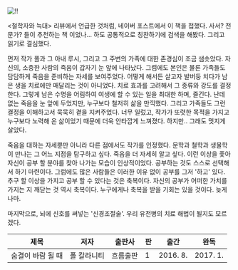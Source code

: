 ![!!](https://img.ridicdn.net/cover/745000075/xxlarge)

<철학자와 늑대> 리뷰에서 언급한 것처럼, 네이버 포스트에서 이 책을 접했다. 사서? 전문가? 들이 추천하는 책 이었나... 하도 공통적으로 칭찬하기에 검색을 해봤다. 그리고 읽기로 결심했다.

먼저 작가 폴과 그 아내 루시, 그리고 그 주변의 가족에 대한 존경심이 조금 샘솟았다. 자신의, 소중한 사람의 죽음이 갑자기 눈 앞에 나타났다. 그럼에도 본인은 물론 가족들도 담담하게 죽음을 준비하는 자세를 보여주었다. 어떻게 해서든 살고자 발버둥 치다가 남은 생을 치료에만 매달리는 것이 아니었다. 치료 효과를 고려해서 그 종류와 강도를 결정한다. 그렇게 남은 수명을 어림하여 여생에 할 수 있는 일을 최대한 하며, 즐긴다. 난데 없는 죽음을 눈 앞에 두었지만, 누구보다 철저히 삶을 만끽했다. 그리고 가족들도 그런 결정을 이해하고서 묵묵히 곁을 지켜주었다. 너무 일렀고, 작가가 또렷한 목적을 가지고 누구보다 노력해 온 삶이었기 때문에 더욱 안타깝게 느껴졌다. 하지만.. 그래도 멋지게 살았다.

죽음을 대하는 자세뿐만 아니라 다른 점에서도 작가를 인정했다. 문학과 철학과 생물학이 만나는 그 어느 지점을 탐구하고 싶다. 죽음을 더 자세히 알고 싶다. 이런 이상을 좇아 자신이 공부 할 분야를 찾아 나가는 모습이 인상적이었다. 공부하는 것도 스스로 선택해서 하기 마련이다. 그럼에도 많은 사람들은 이러한 이유 없이 공부를 그저 '하고' 있다. 추구 할 이상을 가지고 공부 할 수 있다는 것은 축복이다. 자신의 공부가 어떠한 가치를 가지는 지 깨닫는 것 역시 축복이다. 누구에게나 축복을 받을 기회는 있을 것이다. 늦게나마.

마지막으로, 뇌에 신호를 써넣는 '신경조절술'. 우리 유전병의 치료 해법이 될지도 모르겠다.

|제목|저자|출판사|판|출간|완독|
|------|---|---|---|---|---|
|숨결이 바람 될 때|폴 칼라니티|흐름출판|1|2016. 8.|2017. 1.|
